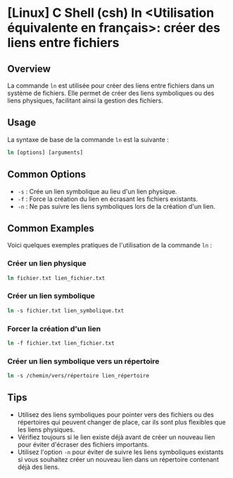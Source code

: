 # [Linux] C Shell (csh) ln <Utilisation équivalente en français>: créer des liens entre fichiers

## Overview
La commande `ln` est utilisée pour créer des liens entre fichiers dans un système de fichiers. Elle permet de créer des liens symboliques ou des liens physiques, facilitant ainsi la gestion des fichiers.

## Usage
La syntaxe de base de la commande `ln` est la suivante :

```csh
ln [options] [arguments]
```

## Common Options
- `-s` : Crée un lien symbolique au lieu d'un lien physique.
- `-f` : Force la création du lien en écrasant les fichiers existants.
- `-n` : Ne pas suivre les liens symboliques lors de la création d'un lien.

## Common Examples
Voici quelques exemples pratiques de l'utilisation de la commande `ln` :

### Créer un lien physique
```csh
ln fichier.txt lien_fichier.txt
```

### Créer un lien symbolique
```csh
ln -s fichier.txt lien_symbolique.txt
```

### Forcer la création d'un lien
```csh
ln -f fichier.txt lien_fichier.txt
```

### Créer un lien symbolique vers un répertoire
```csh
ln -s /chemin/vers/répertoire lien_répertoire
```

## Tips
- Utilisez des liens symboliques pour pointer vers des fichiers ou des répertoires qui peuvent changer de place, car ils sont plus flexibles que les liens physiques.
- Vérifiez toujours si le lien existe déjà avant de créer un nouveau lien pour éviter d'écraser des fichiers importants.
- Utilisez l'option `-n` pour éviter de suivre les liens symboliques existants si vous souhaitez créer un nouveau lien dans un répertoire contenant déjà des liens.